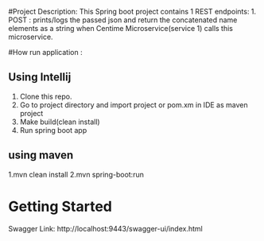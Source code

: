 #Project Description: This Spring boot project contains 1 REST endpoints:
    1. POST : prints/logs the passed json and return the concatenated name elements as a string  when Centime Microservice(service 1) calls this microservice.
    
#How run application : 

## Using Intellij
1. Clone this repo.
2. Go to project directory and import project or pom.xm in IDE as maven project
4. Make build(clean install)
5. Run spring boot app

## using maven
 1.mvn clean install
 2.mvn spring-boot:run
 

# Getting Started
Swagger Link: http://localhost:9443/swagger-ui/index.html